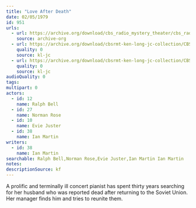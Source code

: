 ```yaml
---
title: "Love After Death"
date: 02/05/1979
id: 951
urls: 
  - url: https://archive.org/download/cbs_radio_mystery_theater/cbs_radio_mystery_theater-0951-1000.zip/cbs_radio_mystery_theater-0951-1000%2Fcbsrmt_0951_love_after_death.mp3
    source: archive-org
  - url: https://archive.org/download/cbsrmt-ken-long-jc-collection/CBSRMT - 790205 0951 Love After Death vbr bm2 a hb_jc.mp3
    quality: 0
    source: kl-jc
  - url: https://archive.org/download/cbsrmt-ken-long-jc-collection/CBSRMT - 790205 0951 Love After Death vbr bm2 b hb_jc.mp3
    quality: 0
    source: kl-jc
audioQuality: 0
tags: 
multipart: 0
actors:  
  - id: 12
    name: Ralph Bell  
  - id: 27
    name: Norman Rose  
  - id: 10
    name: Evie Juster  
  - id: 38
    name: Ian Martin
writers:  
  - id: 38
    name: Ian Martin
searchable: Ralph Bell,Norman Rose,Evie Juster,Ian Martin Ian Martin
notes: 
descriptionSource: kf
---
```

A prolific and terminally ill concert pianist has spent thirty years searching for her husband who was reported dead after returning to the Soviet Union. Her manager finds him and tries to reunite them.
